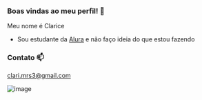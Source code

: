   ### Boas vindas ao meu perfil! 🙂

Meu nome é Clarice 

- Sou estudante da [Alura](https://www.alura.com.br) e não faço ideia do que estou fazendo 

### Contato 📫

clari.mrs3@gmail.com

![image](https://www.google.com/url?sa=i&url=https%3A%2F%2Fentretenimento.r7.com%2Fnitro%2Fseries%2Fo-vicio%2Fdescubra-a-musica-original-de-agatha-desde-sempre-09082024%2F&psig=AOvVaw2CA0kyJNQ57EkD-rsGESdl&ust=1736094648255000&source=images&cd=vfe&opi=89978449&ved=0CBQQjRxqFwoTCIjQuti-3IoDFQAAAAAdAAAAABA9)
